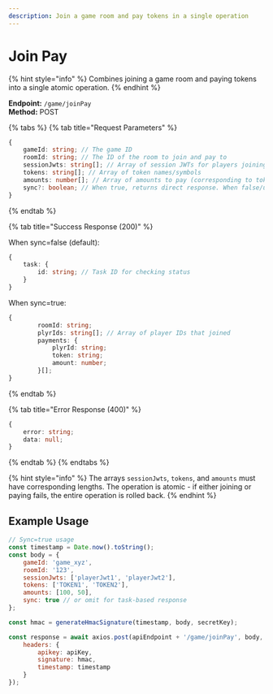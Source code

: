 ```yaml
---
description: Join a game room and pay tokens in a single operation
---
```


# Join Pay

{% hint style="info" %} Combines joining a game room and paying tokens into a single atomic operation. {% endhint %}

**Endpoint:** `/game/joinPay`  
**Method:** POST

{% tabs %} {% tab title="Request Parameters" %}

```typescript
{
    gameId: string; // The game ID
    roomId: string; // The ID of the room to join and pay to
    sessionJwts: string[]; // Array of session JWTs for players joining and paying
    tokens: string[]; // Array of token names/symbols
    amounts: number[]; // Array of amounts to pay (corresponding to tokens array)
    sync?: boolean; // When true, returns direct response. When false/undefined, returns a task ID for polling status
}
```

{% endtab %}

{% tab title="Success Response (200)" %}

When sync=false (default):

```typescript
{
    task: {
        id: string; // Task ID for checking status
    }
}
```

When sync=true:

```typescript
{
        roomId: string;
        plyrIds: string[]; // Array of player IDs that joined
        payments: {
            plyrId: string;
            token: string;
            amount: number;
        }[];
}
```

{% endtab %}

{% tab title="Error Response (400)" %}

```typescript
{
    error: string;
    data: null;
}
```

{% endtab %} {% endtabs %}

{% hint style="info" %} The arrays `sessionJwts`, `tokens`, and `amounts` must have corresponding lengths. The operation is atomic - if either joining or paying fails, the entire operation is rolled back. {% endhint %}

## Example Usage

```javascript
// Sync=true usage
const timestamp = Date.now().toString();
const body = {
    gameId: 'game_xyz',
    roomId: '123',
    sessionJwts: ['playerJwt1', 'playerJwt2'],
    tokens: ['TOKEN1', 'TOKEN2'],
    amounts: [100, 50],
    sync: true // or omit for task-based response
};

const hmac = generateHmacSignature(timestamp, body, secretKey);

const response = await axios.post(apiEndpoint + '/game/joinPay', body, {
    headers: {
        apikey: apiKey,
        signature: hmac,
        timestamp: timestamp
    }
});
```
